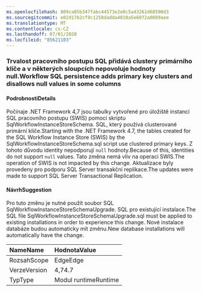 ```yaml
---
ms.openlocfilehash: 809ca85b347fabc44573e2e0c5a43261d68590d3
ms.sourcegitcommit: e02d17b2cf9c1258dadda4810a5e6072a0089aee
ms.translationtype: MT
ms.contentlocale: cs-CZ
ms.lasthandoff: 07/01/2020
ms.locfileid: "85621103"
---
```

### <a name="workflow-sql-persistence-adds-primary-key-clusters-and-disallows-null-values-in-some-columns"></a><span data-ttu-id="505de-101">Trvalost pracovního postupu SQL přidává clustery primárního klíče a v některých sloupcích nepovoluje hodnoty null.</span><span class="sxs-lookup"><span data-stu-id="505de-101">Workflow SQL persistence adds primary key clusters and disallows null values in some columns</span></span>

#### <a name="details"></a><span data-ttu-id="505de-102">Podrobnosti</span><span class="sxs-lookup"><span data-stu-id="505de-102">Details</span></span>

<span data-ttu-id="505de-103">Počínaje .NET Framework 4,7 jsou tabulky vytvořené pro úložiště instancí SQL pracovního postupu (SWIS) pomocí skriptu SqlWorkflowInstanceStoreSchema. SQL, který používá clusterované primární klíče.</span><span class="sxs-lookup"><span data-stu-id="505de-103">Starting with the .NET Framework 4.7, the tables created for the SQL Workflow Instance Store (SWIS) by the SqlWorkflowInstanceStoreSchema.sql script use clustered primary keys.</span></span> <span data-ttu-id="505de-104">Z tohoto důvodu identity nepodporují <code>null</code> hodnoty.</span><span class="sxs-lookup"><span data-stu-id="505de-104">Because of this, identities do not support <code>null</code> values.</span></span> <span data-ttu-id="505de-105">Tato změna nemá vliv na operaci SWIS.</span><span class="sxs-lookup"><span data-stu-id="505de-105">The operation of SWIS is not impacted by this change.</span></span> <span data-ttu-id="505de-106">Aktualizace byly provedeny pro podporu SQL Server transakční replikace.</span><span class="sxs-lookup"><span data-stu-id="505de-106">The updates were made to support SQL Server Transactional Replication.</span></span>

#### <a name="suggestion"></a><span data-ttu-id="505de-107">Návrh</span><span class="sxs-lookup"><span data-stu-id="505de-107">Suggestion</span></span>

<span data-ttu-id="505de-108">Pro tuto změnu je nutné použít soubor SQL SqlWorkflowInstanceStoreSchemaUpgrade. SQL pro existující instalace.</span><span class="sxs-lookup"><span data-stu-id="505de-108">The SQL file SqlWorkflowInstanceStoreSchemaUpgrade.sql must be applied to existing installations in order to experience this change.</span></span> <span data-ttu-id="505de-109">Nové instalace databáze budou automaticky mít změnu.</span><span class="sxs-lookup"><span data-stu-id="505de-109">New database installations will automatically have the change.</span></span>

| <span data-ttu-id="505de-110">Name</span><span class="sxs-lookup"><span data-stu-id="505de-110">Name</span></span>    | <span data-ttu-id="505de-111">Hodnota</span><span class="sxs-lookup"><span data-stu-id="505de-111">Value</span></span>       |
|:--------|:------------|
| <span data-ttu-id="505de-112">Rozsah</span><span class="sxs-lookup"><span data-stu-id="505de-112">Scope</span></span>   |<span data-ttu-id="505de-113">Edge</span><span class="sxs-lookup"><span data-stu-id="505de-113">Edge</span></span>|
|<span data-ttu-id="505de-114">Verze</span><span class="sxs-lookup"><span data-stu-id="505de-114">Version</span></span>|<span data-ttu-id="505de-115">4,7</span><span class="sxs-lookup"><span data-stu-id="505de-115">4.7</span></span>|
|<span data-ttu-id="505de-116">Typ</span><span class="sxs-lookup"><span data-stu-id="505de-116">Type</span></span>|<span data-ttu-id="505de-117">Modul runtime</span><span class="sxs-lookup"><span data-stu-id="505de-117">Runtime</span></span>|
